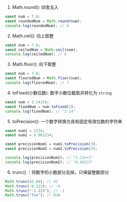 1. Math.round(): 四舍五入

```js
const num = 7.8;
const roundedNum = Math.round(num);
console.log(roundedNum); // 8
```

2. Math.ceil(): 向上取整

```js
const num = 7.8;
const ceiledNum = Math.ceil(num);
console.log(ceiledNum); // 8
```

3. Math.floor(): 向下取整

```js
const num = 7.8;
const flooredNum = Math.floor(num);
console.log(flooredNum); // 7
```

4. toFixed(小数位数): 数字小数位截取并转化为 `string`

```js
const num = 3.14159;
const fixedNum = num.toFixed(2);
console.log(fixedNum); // "3.14"
```

5. toPrecision(): 一个数字转换为具有固定有效位数的字符串

```js
const num1 = 1234;
const num2 = 0.001234;

const precisionNum1 = num1.toPrecision(3);
const precisionNum2 = num2.toPrecision(3);

console.log(precisionNum1); // "1.23e+3"
console.log(precisionNum2); // "0.00123"
```

6. trunc() ：将数字的小数部分去掉，只保留整数部分

```js
Math.trunc(42.84); // 42
Math.trunc(-0.123); // -0
Math.trunc("-1.123"); // -1
Math.trunc("foo"); // NaN
```
